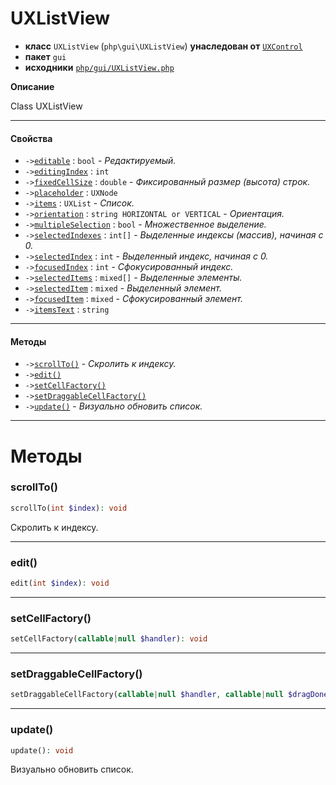 # UXListView

- **класс** `UXListView` (`php\gui\UXListView`) **унаследован от** [`UXControl`](https://github.com/jphp-compiler/jphp/blob/master/exts/jphp-gui-ext/api-docs/classes/php/gui/UXControl.ru.md)
- **пакет** `gui`
- **исходники** [`php/gui/UXListView.php`](./src/main/resources/JPHP-INF/sdk/php/gui/UXListView.php)

**Описание**

Class UXListView

---

#### Свойства

- `->`[`editable`](#prop-editable) : `bool` - _Редактируемый._
- `->`[`editingIndex`](#prop-editingindex) : `int`
- `->`[`fixedCellSize`](#prop-fixedcellsize) : `double` - _Фиксированный размер (высота) строк._
- `->`[`placeholder`](#prop-placeholder) : `UXNode`
- `->`[`items`](#prop-items) : `UXList` - _Список._
- `->`[`orientation`](#prop-orientation) : `string HORIZONTAL or VERTICAL` - _Ориентация._
- `->`[`multipleSelection`](#prop-multipleselection) : `bool` - _Множественное выделение._
- `->`[`selectedIndexes`](#prop-selectedindexes) : `int[]` - _Выделенные индексы (массив), начиная с 0._
- `->`[`selectedIndex`](#prop-selectedindex) : `int` - _Выделенный индекс, начиная с 0._
- `->`[`focusedIndex`](#prop-focusedindex) : `int` - _Сфокусированный индекс._
- `->`[`selectedItems`](#prop-selecteditems) : `mixed[]` - _Выделенные элементы._
- `->`[`selectedItem`](#prop-selecteditem) : `mixed` - _Выделенный элемент._
- `->`[`focusedItem`](#prop-focuseditem) : `mixed` - _Сфокусированный элемент._
- `->`[`itemsText`](#prop-itemstext) : `string`

---

#### Методы

- `->`[`scrollTo()`](#method-scrollto) - _Скролить к индексу._
- `->`[`edit()`](#method-edit)
- `->`[`setCellFactory()`](#method-setcellfactory)
- `->`[`setDraggableCellFactory()`](#method-setdraggablecellfactory)
- `->`[`update()`](#method-update) - _Визуально обновить список._

---
# Методы

<a name="method-scrollto"></a>

### scrollTo()
```php
scrollTo(int $index): void
```
Скролить к индексу.

---

<a name="method-edit"></a>

### edit()
```php
edit(int $index): void
```

---

<a name="method-setcellfactory"></a>

### setCellFactory()
```php
setCellFactory(callable|null $handler): void
```

---

<a name="method-setdraggablecellfactory"></a>

### setDraggableCellFactory()
```php
setDraggableCellFactory(callable|null $handler, callable|null $dragDoneHandler): void
```

---

<a name="method-update"></a>

### update()
```php
update(): void
```
Визуально обновить список.